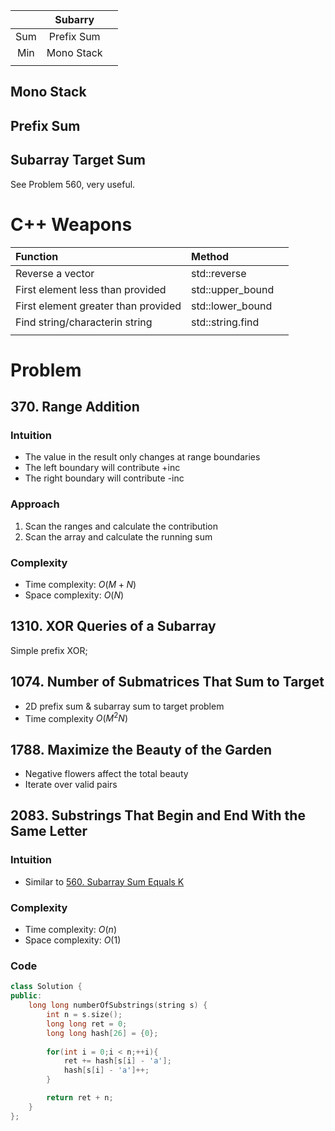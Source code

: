 
|       |  Subarry   |       |
| :---: | :--------: | :---: |
|  Sum  | Prefix Sum |       |
|  Min  | Mono Stack |       |
|       |            |       |

## Mono Stack



## Prefix Sum


## Subarray Target Sum

See Problem 560, very useful.


# C++ Weapons



| Function                            | Method           |       |
| :---------------------------------- | :--------------- | :---: |
| Reverse a vector                    | std::reverse     |       |
| First element less than provided    | std::upper_bound |       |
| First element greater than provided | std::lower_bound |       |
| Find string/characterin string      | std::string.find |       |
|                                     |                  |       |

# Problem

## 370. Range Addition


### Intuition

- The value in the result only changes at range boundaries
- The left boundary will contribute +inc
- The right boundary will contribute -inc

### Approach

1. Scan the ranges and calculate the contribution
2. Scan the array and calculate the running sum

### Complexity

- Time complexity: $O(M+N)$
- Space complexity: $O(N)$


## 1310. XOR Queries of a Subarray

Simple prefix XOR;

## 1074. Number of Submatrices That Sum to Target

- 2D prefix sum & subarray sum to target problem
- Time complexity $O(M^2N)$

## 1788. Maximize the Beauty of the Garden

- Negative flowers affect the total beauty
- Iterate over valid pairs

## 2083. Substrings That Begin and End With the Same Letter


### Intuition

- Similar to [560. Subarray Sum Equals K](https://leetcode.com/problems/subarray-sum-equals-k/)


### Complexity

- Time complexity: $O(n)$
- Space complexity: $O(1)$

### Code

```c++
class Solution {
public:
    long long numberOfSubstrings(string s) {
        int n = s.size();
        long long ret = 0;
        long long hash[26] = {0};
        
        for(int i = 0;i < n;++i){
            ret += hash[s[i] - 'a'];
            hash[s[i] - 'a']++;
        }

        return ret + n;
    }
};
```